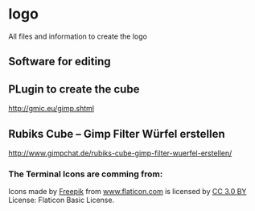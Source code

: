 # logo
All files and information to create the logo 


## Software for editing

## PLugin to create the cube
http://gmic.eu/gimp.shtml

## Rubiks Cube – Gimp Filter Würfel erstellen
http://www.gimpchat.de/rubiks-cube-gimp-filter-wuerfel-erstellen/


### The Terminal Icons are comming from:
<div>Icons made by <a href="https://www.freepik.com" title="Freepik">Freepik</a> from <a href="https://www.flaticon.com/" title="Flaticon">www.flaticon.com</a> is licensed by <a href="http://creativecommons.org/licenses/by/3.0/" title="Creative Commons BY 3.0" target="_blank">CC 3.0 BY</a></div>
License: Flaticon Basic License.

